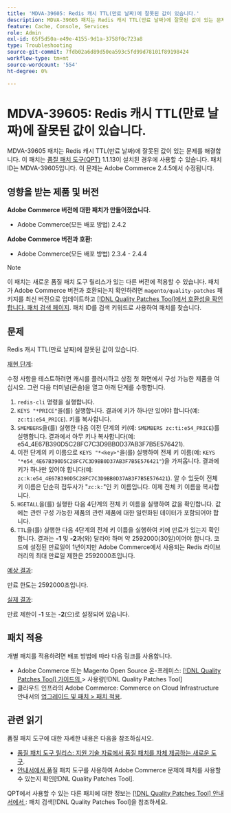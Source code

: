 ```yaml
---
title: 'MDVA-39605: Redis 캐시 TTL(만료 날짜)에 잘못된 값이 있습니다.'
description: MDVA-39605 패치는 Redis 캐시 TTL(만료 날짜)에 잘못된 값이 있는 문제를 해결합니다. 이 패치는 [Quality Patches Tool (QPT)](https://experienceleague.adobe.com/en/docs/commerce-operations/tools/quality-patches-tool/quality-patches-tool-to-self-serve-quality-patches) 1.1.13이 설치된 경우 사용할 수 있습니다. 패치 ID는 MDVA-39605입니다. 이 문제는 Adobe Commerce 2.4.5에서 수정됩니다.
feature: Cache, Console, Services
role: Admin
exl-id: 65f5d50a-e49e-4155-9d1a-3758f0c723a8
type: Troubleshooting
source-git-commit: 7fdb02a6d89d50ea593c5fd99d78101f89198424
workflow-type: tm+mt
source-wordcount: '554'
ht-degree: 0%

---
```


# MDVA-39605: Redis 캐시 TTL(만료 날짜)에 잘못된 값이 있습니다.

MDVA-39605 패치는 Redis 캐시 TTL(만료 날짜)에 잘못된 값이 있는 문제를 해결합니다. 이 패치는 [품질 패치 도구(QPT)](https://experienceleague.adobe.com/en/docs/commerce-operations/tools/quality-patches-tool/quality-patches-tool-to-self-serve-quality-patches) 1.1.13이 설치된 경우에 사용할 수 있습니다. 패치 ID는 MDVA-39605입니다. 이 문제는 Adobe Commerce 2.4.5에서 수정됩니다.

## 영향을 받는 제품 및 버전

**Adobe Commerce 버전에 대한 패치가 만들어졌습니다.**

* Adobe Commerce(모든 배포 방법) 2.4.2

**Adobe Commerce 버전과 호환:**

* Adobe Commerce(모든 배포 방법) 2.3.4 - 2.4.4

>[!NOTE]
>
>이 패치는 새로운 품질 패치 도구 릴리스가 있는 다른 버전에 적용할 수 있습니다. 패치가 Adobe Commerce 버전과 호환되는지 확인하려면 `magento/quality-patches` 패키지를 최신 버전으로 업데이트하고 [[!DNL Quality Patches Tool]에서 호환성을 확인합니다. 패치 검색 페이지](https://experienceleague.adobe.com/en/docs/commerce-operations/tools/quality-patches-tool/quality-patches-tool-to-self-serve-quality-patches). 패치 ID를 검색 키워드로 사용하여 패치를 찾습니다.

## 문제

Redis 캐시 TTL(만료 날짜)에 잘못된 값이 있습니다.

<u>재현 단계</u>:

수정 사항을 테스트하려면 캐시를 플러시하고 상점 첫 화면에서 구성 가능한 제품을 여십시오. 그런 다음 터미널(콘솔)을 열고 아래 단계를 수행합니다.

1. `redis-cli` 명령을 실행합니다.
1. `KEYS "*PRICE"`을(를) 실행합니다. 결과에 키가 하나만 있어야 합니다(예: `zc:ti:e54_PRICE`). 키를 복사합니다.
1. `SMEMBERS`을(를) 실행한 다음 이전 단계의 키(예: `SMEMBERS zc:ti:e54_PRICE`)를 실행합니다. 결과에서 아무 키나 복사합니다(예: e54_4E67B390D5C28FC7C3D9BB0D37AB3F7B5E576421).
1. 이전 단계의 키 이름으로 `KEYS "*<key>"`을(를) 실행하여 전체 키 이름(예: `KEYS "*e54_4E67B390D5C28FC7C3D9BB0D37AB3F7B5E576421"`)을 가져옵니다. 결과에 키가 하나만 있어야 합니다(예: `zc:k:e54_4E67B390D5C28FC7C3D9BB0D37AB3F7B5E576421`). 알 수 있듯이 전체 키 이름은 단순히 접두사가 &quot;`zc:k:`&quot;인 키 이름입니다. 이제 전체 키 이름을 복사합니다.
1. `HGETALL`을(를) 실행한 다음 4단계의 전체 키 이름을 실행하여 값을 확인합니다. 값에는 관련 구성 가능한 제품의 관련 제품에 대한 일련화된 데이터가 포함되어야 합니다.
1. `TTL`을(를) 실행한 다음 4단계의 전체 키 이름을 실행하여 키에 만료가 있는지 확인합니다. 결과는 **-1** 및 **-2**&#x200B;과(와) 달라야 하며 약 2592000(30일)이어야 합니다. 코드에 설정된 만료일이 1년이지만 Adobe Commerce에서 사용되는 Redis 라이브러리의 최대 만료일 제한은 2592000초입니다.

<u>예상 결과</u>:

만료 한도는 2592000초입니다.

<u>실제 결과</u>:

만료 제한이 **-1** 또는 **-2**(으)로 설정되어 있습니다.

## 패치 적용

개별 패치를 적용하려면 배포 방법에 따라 다음 링크를 사용합니다.

* Adobe Commerce 또는 Magento Open Source 온-프레미스: [[!DNL Quality Patches Tool]  가이드의 ](/help/tools/quality-patches-tool/usage.md)> 사용량[!DNL Quality Patches Tool]
* 클라우드 인프라의 Adobe Commerce: Commerce on Cloud Infrastructure 안내서의 [업그레이드 및 패치 > 패치 적용](https://experienceleague.adobe.com/docs/commerce-cloud-service/user-guide/develop/upgrade/apply-patches.html).

## 관련 읽기

품질 패치 도구에 대한 자세한 내용은 다음을 참조하십시오.

* [품질 패치 도구 릴리스: 지원 기술 자료에서 품질 패치를 자체 제공하는 새로운 도구](https://experienceleague.adobe.com/en/docs/commerce-operations/tools/quality-patches-tool/quality-patches-tool-to-self-serve-quality-patches).
* [ 안내서에서 ](/help/tools/quality-patches-tool/patches-available-in-qpt/check-patch-for-magento-issue-with-magento-quality-patches.md)품질 패치 도구를 사용하여 Adobe Commerce 문제에 패치를 사용할 수 있는지 확인[!DNL Quality Patches Tool].

QPT에서 사용할 수 있는 다른 패치에 대한 정보는 [[!DNL Quality Patches Tool] 안내서에서 ](https://experienceleague.adobe.com/tools/commerce-quality-patches/index.html): 패치 검색[!DNL Quality Patches Tool]을 참조하세요.
